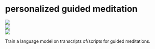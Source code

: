 # personalized guided meditation

![](https://img.shields.io/badge/tag-experimental-lightgrey)  
![](https://img.shields.io/badge/tag-prompting-lightgrey)  
![](https://img.shields.io/badge/tag-dataset-lightgrey)


Train a language model on transcripts of/scripts for guided meditations.
